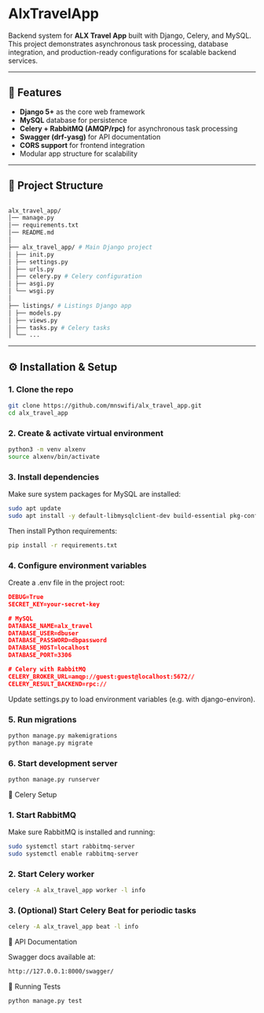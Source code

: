 # AlxTravelApp

Backend system for **ALX Travel App** built with Django, Celery, and MySQL.  
This project demonstrates asynchronous task processing, database integration, and production-ready configurations for scalable backend services.

---

## 🚀 Features

- **Django 5+** as the core web framework
- **MySQL** database for persistence
- **Celery + RabbitMQ (AMQP/rpc)** for asynchronous task processing
- **Swagger (drf-yasg)** for API documentation
- **CORS support** for frontend integration
- Modular app structure for scalability

---

## 📂 Project Structure

```bash

alx_travel_app/
│── manage.py
│── requirements.txt
│── README.md
│
├── alx_travel_app/ # Main Django project
│ ├── init.py
│ ├── settings.py
│ ├── urls.py
│ ├── celery.py # Celery configuration
│ ├── asgi.py
│ └── wsgi.py
│
├── listings/ # Listings Django app
│ ├── models.py
│ ├── views.py
│ ├── tasks.py # Celery tasks
│ └── ...

```

---

## ⚙️ Installation & Setup

### 1. Clone the repo

```bash
git clone https://github.com/mnswifi/alx_travel_app.git
cd alx_travel_app
```

### 2. Create & activate virtual environment

```bash
python3 -m venv alxenv
source alxenv/bin/activate
```

### 3. Install dependencies

Make sure system packages for MySQL are installed:

```bash
sudo apt update
sudo apt install -y default-libmysqlclient-dev build-essential pkg-config python3-dev
```

Then install Python requirements:

```bash
pip install -r requirements.txt
```

### 4. Configure environment variables

Create a .env file in the project root:

```json
DEBUG=True
SECRET_KEY=your-secret-key

# MySQL
DATABASE_NAME=alx_travel
DATABASE_USER=dbuser
DATABASE_PASSWORD=dbpassword
DATABASE_HOST=localhost
DATABASE_PORT=3306

# Celery with RabbitMQ
CELERY_BROKER_URL=amqp://guest:guest@localhost:5672//
CELERY_RESULT_BACKEND=rpc://

```

Update settings.py to load environment variables (e.g. with django-environ).

### 5. Run migrations

```bash
python manage.py makemigrations
python manage.py migrate
```

### 6. Start development server

```bash
python manage.py runserver
```

📌 Celery Setup

### 1. Start RabbitMQ

Make sure RabbitMQ is installed and running:

```bash
sudo systemctl start rabbitmq-server
sudo systemctl enable rabbitmq-server
```

### 2. Start Celery worker

```bash
celery -A alx_travel_app worker -l info
```

### 3. (Optional) Start Celery Beat for periodic tasks

```bash
celery -A alx_travel_app beat -l info
```

📖 API Documentation

Swagger docs available at:

```bash
http://127.0.0.1:8000/swagger/
```

🧪 Running Tests

```bash
python manage.py test
```
